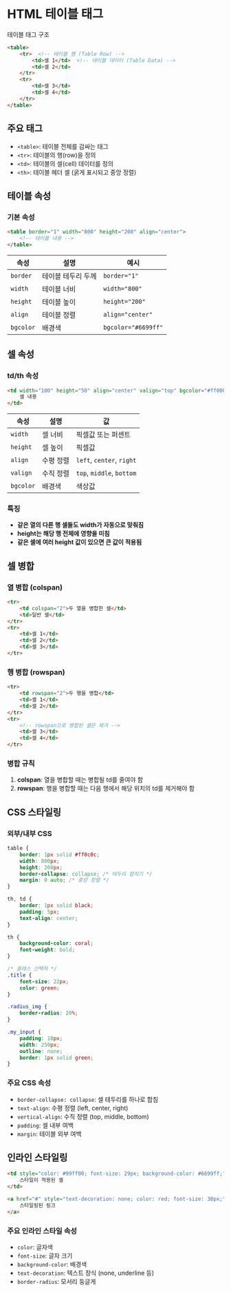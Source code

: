 # HTML 테이블 태그 
테이블 태그 구조

```html
<table>
    <tr>  <!-- 테이블 행 (Table Row) -->
        <td>셀 1</td>  <!-- 테이블 데이터 (Table Data) -->
        <td>셀 2</td>
    </tr>
    <tr>
        <td>셀 3</td>
        <td>셀 4</td>
    </tr>
</table>
```

## 주요 태그
- `<table>`: 테이블 전체를 감싸는 태그
- `<tr>`: 테이블의 행(row)을 정의
- `<td>`: 테이블의 셀(cell) 데이터를 정의
- `<th>`: 테이블 헤더 셀 (굵게 표시되고 중앙 정렬)

## 테이블 속성

### 기본 속성
```html
<table border="1" width="800" height="200" align="center">
    <!-- 테이블 내용 -->
</table>
```

| 속성 | 설명 | 예시 |
|------|------|------|
| `border` | 테이블 테두리 두께 | `border="1"` |
| `width` | 테이블 너비 | `width="800"` |
| `height` | 테이블 높이 | `height="200"` |
| `align` | 테이블 정렬 | `align="center"` |
| `bgcolor` | 배경색 | `bgcolor="#6699ff"` |

## 셀 속성

### td/th 속성
```html
<td width="100" height="50" align="center" valign="top" bgcolor="#ff0000">
    셀 내용
</td>
```

| 속성 | 설명 | 값 |
|------|------|-----|
| `width` | 셀 너비 | 픽셀값 또는 퍼센트 |
| `height` | 셀 높이 | 픽셀값 |
| `align` | 수평 정렬 | `left`, `center`, `right` |
| `valign` | 수직 정렬 | `top`, `middle`, `bottom` |
| `bgcolor` | 배경색 | 색상값 |

### 특징
- **같은 열의 다른 행 셀들도 width가 자동으로 맞춰짐**
- **height는 해당 행 전체에 영향을 미침**
- **같은 셀에 여러 height 값이 있으면 큰 값이 적용됨**

## 셀 병합

### 열 병합 (colspan)
```html
<tr>
    <td colspan="2">두 열을 병합한 셀</td>
    <td>일반 셀</td>
</tr>
<tr>
    <td>셀 1</td>
    <td>셀 2</td>
    <td>셀 3</td>
</tr>
```

### 행 병합 (rowspan)
```html
<tr>
    <td rowspan="2">두 행을 병합</td>
    <td>셀 1</td>
    <td>셀 2</td>
</tr>
<tr>
    <!-- rowspan으로 병합된 셀은 제거 -->
    <td>셀 3</td>
    <td>셀 4</td>
</tr>
```

### 병합 규칙
1. **colspan**: 열을 병합할 때는 병합될 td를 줄여야 함
2. **rowspan**: 행을 병합할 때는 다음 행에서 해당 위치의 td를 제거해야 함

## CSS 스타일링

### 외부/내부 CSS
```css
table {
    border: 1px solid #ff0c0c;
    width: 800px;
    height: 200px;
    border-collapse: collapse; /* 테두리 합치기 */
    margin: 0 auto; /* 중앙 정렬 */
}

th, td {
    border: 1px solid black;
    padding: 5px;
    text-align: center;
}

th {
    background-color: coral;
    font-weight: bold;
}

/* 클래스 선택자 */
.title {
    font-size: 22px;
    color: green;
}

.radius_img {
    border-radius: 20%;
}

.my_input {
    padding: 10px;
    width: 250px;
    outline: none;
    border: 1px solid green;
}
```

### 주요 CSS 속성
- `border-collapse: collapse`: 셀 테두리를 하나로 합침
- `text-align`: 수평 정렬 (left, center, right)
- `vertical-align`: 수직 정렬 (top, middle, bottom)
- `padding`: 셀 내부 여백
- `margin`: 테이블 외부 여백

## 인라인 스타일링

```html
<td style="color: #99ff00; font-size: 29px; background-color: #6699ff;">
    스타일이 적용된 셀
</td>

<a href="#" style="text-decoration: none; color: red; font-size: 30px;">
    스타일링된 링크
</a>
```

### 주요 인라인 스타일 속성
- `color`: 글자색
- `font-size`: 글자 크기
- `background-color`: 배경색
- `text-decoration`: 텍스트 장식 (none, underline 등)
- `border-radius`: 모서리 둥글게
